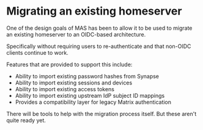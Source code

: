 # Migrating an existing homeserver

One of the design goals of MAS has been to allow it to be used to migrate an existing homeserver to an OIDC-based architecture.

Specifically without requiring users to re-authenticate and that non-OIDC clients continue to work.

Features that are provided to support this include:

- Ability to import existing password hashes from Synapse
- Ability to import existing sessions and devices
- Ability to import existing access tokens
- Ability to import existing upstream IdP subject ID mappings
- Provides a compatibility layer for legacy Matrix authentication

There will be tools to help with the migration process itself. But these aren't quite ready yet.
